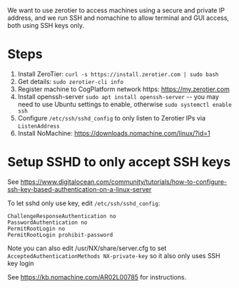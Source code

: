 We want to use zerotier to access machines using a secure and private IP address, and we run SSH and nomachine to allow terminal and GUI access, both using SSH keys only.

# Steps

1. Install ZeroTier: `curl -s https://install.zerotier.com | sudo bash`
2. Get details: `sudo zerotier-cli info`
3. Register machine to CogPlatform network https: <https://my.zerotier.com>
4. Install openssh-server `sudo apt install openssh-server` -- you may need to use Ubuntu settings to enable, otherwise `sudo systemctl enable ssh`
5. Configure `/etc/ssh/sshd_config` to only listen to Zerotier IPs via `ListenAddress`
6. Install NoMachine: https://downloads.nomachine.com/linux/?id=1


# Setup SSHD to only accept SSH keys

See https://www.digitalocean.com/community/tutorials/how-to-configure-ssh-key-based-authentication-on-a-linux-server

To let sshd only use key, edit `/etc/ssh/sshd_config`:

```
ChallengeResponseAuthentication no
PasswordAuthentication no
PermitRootLogin no
PermitRootLogin prohibit-password
```

Note you can also edit /usr/NX/share/server.cfg to set `AcceptedAuthenticationMethods NX-private-key` so it also only uses SSH key login

See https://kb.nomachine.com/AR02L00785 for instructions.

